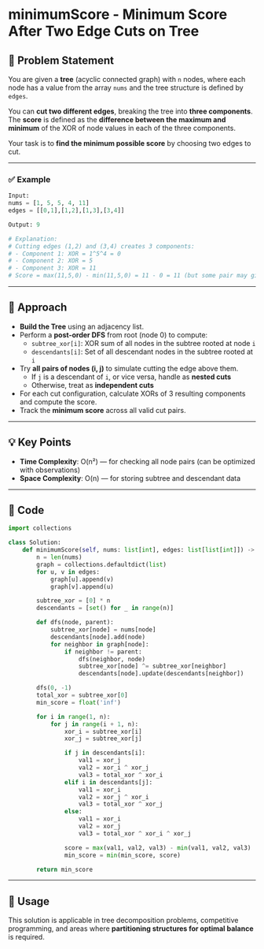 # minimumScore - Minimum Score After Two Edge Cuts on Tree

## 📘 Problem Statement

You are given a **tree** (acyclic connected graph) with `n` nodes, where each node has a value from the array `nums` and the tree structure is defined by `edges`.

You can **cut two different edges**, breaking the tree into **three components**. The **score** is defined as the **difference between the maximum and minimum** of the XOR of node values in each of the three components.

Your task is to **find the minimum possible score** by choosing two edges to cut.

---

### ✅ Example
```python
Input:
nums = [1, 5, 5, 4, 11]
edges = [[0,1],[1,2],[1,3],[3,4]]

Output: 9

# Explanation:
# Cutting edges (1,2) and (3,4) creates 3 components:
# - Component 1: XOR = 1^5^4 = 0
# - Component 2: XOR = 5
# - Component 3: XOR = 11
# Score = max(11,5,0) - min(11,5,0) = 11 - 0 = 11 (but some pair may give 9)
```

---

## 🧠 Approach

- **Build the Tree** using an adjacency list.
- Perform a **post-order DFS** from root (node 0) to compute:
  - `subtree_xor[i]`: XOR sum of all nodes in the subtree rooted at node `i`
  - `descendants[i]`: Set of all descendant nodes in the subtree rooted at `i`
- Try **all pairs of nodes (i, j)** to simulate cutting the edge above them.
  - If `j` is a descendant of `i`, or vice versa, handle as **nested cuts**
  - Otherwise, treat as **independent cuts**
- For each cut configuration, calculate XORs of 3 resulting components and compute the score.
- Track the **minimum score** across all valid cut pairs.

---

## 💡 Key Points

- **Time Complexity**: O(n²) — for checking all node pairs (can be optimized with observations)
- **Space Complexity**: O(n) — for storing subtree and descendant data

---

## 📄 Code

```python
import collections

class Solution:
    def minimumScore(self, nums: list[int], edges: list[list[int]]) -> int:
        n = len(nums)
        graph = collections.defaultdict(list)
        for u, v in edges:
            graph[u].append(v)
            graph[v].append(u)

        subtree_xor = [0] * n
        descendants = [set() for _ in range(n)]

        def dfs(node, parent):
            subtree_xor[node] = nums[node]
            descendants[node].add(node)
            for neighbor in graph[node]:
                if neighbor != parent:
                    dfs(neighbor, node)
                    subtree_xor[node] ^= subtree_xor[neighbor]
                    descendants[node].update(descendants[neighbor])

        dfs(0, -1)
        total_xor = subtree_xor[0]
        min_score = float('inf')

        for i in range(1, n):
            for j in range(i + 1, n):
                xor_i = subtree_xor[i]
                xor_j = subtree_xor[j]

                if j in descendants[i]:
                    val1 = xor_j
                    val2 = xor_i ^ xor_j
                    val3 = total_xor ^ xor_i
                elif i in descendants[j]:
                    val1 = xor_i
                    val2 = xor_j ^ xor_i
                    val3 = total_xor ^ xor_j
                else:
                    val1 = xor_i
                    val2 = xor_j
                    val3 = total_xor ^ xor_i ^ xor_j

                score = max(val1, val2, val3) - min(val1, val2, val3)
                min_score = min(min_score, score)

        return min_score
```

---

## 📂 Usage

This solution is applicable in tree decomposition problems, competitive programming, and areas where **partitioning structures for optimal balance** is required.
